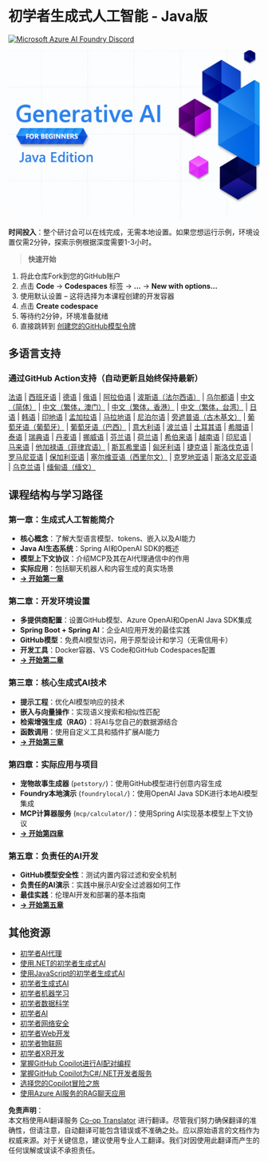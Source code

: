 <!--
CO_OP_TRANSLATOR_METADATA:
{
  "original_hash": "a49b35508745c032a0033d914df7901b",
  "translation_date": "2025-07-25T10:51:01+00:00",
  "source_file": "README.md",
  "language_code": "zh"
}
-->
# 初学者生成式人工智能 - Java版
[![Microsoft Azure AI Foundry Discord](https://dcbadge.limes.pink/api/server/ByRwuEEgH4)](https://discord.com/invite/ByRwuEEgH4)

![初学者生成式人工智能 - Java版](../../translated_images/beg-genai-series.61edc4a6b2cc54284fa2d70eda26dc0ca2669e26e49655b842ea799cd6e16d2a.zh.png)

**时间投入**：整个研讨会可以在线完成，无需本地设置。如果您想运行示例，环境设置仅需2分钟，探索示例根据深度需要1-3小时。

> **快速开始**

1. 将此仓库Fork到您的GitHub账户
2. 点击 **Code** → **Codespaces** 标签 → **...** → **New with options...**
3. 使用默认设置 – 这将选择为本课程创建的开发容器
4. 点击 **Create codespace**
5. 等待约2分钟，环境准备就绪
6. 直接跳转到 [创建您的GitHub模型令牌](./02-SetupDevEnvironment/README.md#step-2-create-a-github-personal-access-token)

## 多语言支持

### 通过GitHub Action支持（自动更新且始终保持最新）

[法语](../fr/README.md) | [西班牙语](../es/README.md) | [德语](../de/README.md) | [俄语](../ru/README.md) | [阿拉伯语](../ar/README.md) | [波斯语（法尔西语）](../fa/README.md) | [乌尔都语](../ur/README.md) | [中文（简体）](./README.md) | [中文（繁体，澳门）](../mo/README.md) | [中文（繁体，香港）](../hk/README.md) | [中文（繁体，台湾）](../tw/README.md) | [日语](../ja/README.md) | [韩语](../ko/README.md) | [印地语](../hi/README.md) | [孟加拉语](../bn/README.md) | [马拉地语](../mr/README.md) | [尼泊尔语](../ne/README.md) | [旁遮普语（古木基文）](../pa/README.md) | [葡萄牙语（葡萄牙）](../pt/README.md) | [葡萄牙语（巴西）](../br/README.md) | [意大利语](../it/README.md) | [波兰语](../pl/README.md) | [土耳其语](../tr/README.md) | [希腊语](../el/README.md) | [泰语](../th/README.md) | [瑞典语](../sv/README.md) | [丹麦语](../da/README.md) | [挪威语](../no/README.md) | [芬兰语](../fi/README.md) | [荷兰语](../nl/README.md) | [希伯来语](../he/README.md) | [越南语](../vi/README.md) | [印尼语](../id/README.md) | [马来语](../ms/README.md) | [他加禄语（菲律宾语）](../tl/README.md) | [斯瓦希里语](../sw/README.md) | [匈牙利语](../hu/README.md) | [捷克语](../cs/README.md) | [斯洛伐克语](../sk/README.md) | [罗马尼亚语](../ro/README.md) | [保加利亚语](../bg/README.md) | [塞尔维亚语（西里尔文）](../sr/README.md) | [克罗地亚语](../hr/README.md) | [斯洛文尼亚语](../sl/README.md) | [乌克兰语](../uk/README.md) | [缅甸语（缅文）](../my/README.md)

## 课程结构与学习路径

### **第一章：生成式人工智能简介**
- **核心概念**：了解大型语言模型、tokens、嵌入以及AI能力
- **Java AI生态系统**：Spring AI和OpenAI SDK的概述
- **模型上下文协议**：介绍MCP及其在AI代理通信中的作用
- **实际应用**：包括聊天机器人和内容生成的真实场景
- **[→ 开始第一章](./01-IntroToGenAI/README.md)**

### **第二章：开发环境设置**
- **多提供商配置**：设置GitHub模型、Azure OpenAI和OpenAI Java SDK集成
- **Spring Boot + Spring AI**：企业AI应用开发的最佳实践
- **GitHub模型**：免费AI模型访问，用于原型设计和学习（无需信用卡）
- **开发工具**：Docker容器、VS Code和GitHub Codespaces配置
- **[→ 开始第二章](./02-SetupDevEnvironment/README.md)**

### **第三章：核心生成式AI技术**
- **提示工程**：优化AI模型响应的技术
- **嵌入与向量操作**：实现语义搜索和相似性匹配
- **检索增强生成（RAG）**：将AI与您自己的数据源结合
- **函数调用**：使用自定义工具和插件扩展AI能力
- **[→ 开始第三章](./03-CoreGenerativeAITechniques/README.md)**

### **第四章：实际应用与项目**
- **宠物故事生成器** (`petstory/`)：使用GitHub模型进行创意内容生成
- **Foundry本地演示** (`foundrylocal/`)：使用OpenAI Java SDK进行本地AI模型集成
- **MCP计算器服务** (`mcp/calculator/`)：使用Spring AI实现基本模型上下文协议
- **[→ 开始第四章](./04-PracticalSamples/README.md)**

### **第五章：负责任的AI开发**
- **GitHub模型安全性**：测试内置内容过滤和安全机制
- **负责任的AI演示**：实践中展示AI安全过滤器如何工作
- **最佳实践**：伦理AI开发和部署的基本指南
- **[→ 开始第五章](./05-ResponsibleGenAI/README.md)**

## 其他资源 

- [初学者AI代理](https://github.com/microsoft/ai-agents-for-beginners)
- [使用.NET的初学者生成式AI](https://github.com/microsoft/Generative-AI-for-beginners-dotnet)
- [使用JavaScript的初学者生成式AI](https://github.com/microsoft/generative-ai-with-javascript)
- [初学者生成式AI](https://github.com/microsoft/generative-ai-for-beginners)
- [初学者机器学习](https://aka.ms/ml-beginners)
- [初学者数据科学](https://aka.ms/datascience-beginners)
- [初学者AI](https://aka.ms/ai-beginners)
- [初学者网络安全](https://github.com/microsoft/Security-101)
- [初学者Web开发](https://aka.ms/webdev-beginners)
- [初学者物联网](https://aka.ms/iot-beginners)
- [初学者XR开发](https://github.com/microsoft/xr-development-for-beginners)
- [掌握GitHub Copilot进行AI配对编程](https://aka.ms/GitHubCopilotAI)
- [掌握GitHub Copilot为C#/.NET开发者服务](https://github.com/microsoft/mastering-github-copilot-for-dotnet-csharp-developers)
- [选择您的Copilot冒险之旅](https://github.com/microsoft/CopilotAdventures)
- [使用Azure AI服务的RAG聊天应用](https://github.com/Azure-Samples/azure-search-openai-demo-java)

**免责声明**：  
本文档使用AI翻译服务 [Co-op Translator](https://github.com/Azure/co-op-translator) 进行翻译。尽管我们努力确保翻译的准确性，但请注意，自动翻译可能包含错误或不准确之处。应以原始语言的文档作为权威来源。对于关键信息，建议使用专业人工翻译。我们对因使用此翻译而产生的任何误解或误读不承担责任。